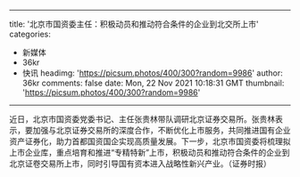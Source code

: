 
---
title: '北京市国资委主任：积极动员和推动符合条件的企业到北交所上市'
categories: 
 - 新媒体
 - 36kr
 - 快讯
headimg: 'https://picsum.photos/400/300?random=9986'
author: 36kr
comments: false
date: Mon, 22 Nov 2021 10:18:31 GMT
thumbnail: 'https://picsum.photos/400/300?random=9986'
---

<div>   
近日，北京市国资委党委书记、主任张贵林带队调研北京证券交易所。张贵林表示，要加强与北京证券交易所的深度合作，不断优化上市服务，共同推进国有企业资产证券化，助力首都国资国企实现高质量发展。下一步，北京市国资委将梳理拟上市企业库，重点培育和推进“专精特新”上市，积极动员和推动符合条件的企业到北京证卷交易所上市，同时引导国有资本进入战略性新兴产业。（证券时报）  
</div>
            